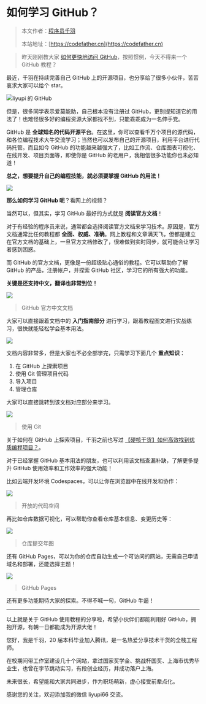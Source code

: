 # 如何学习 GitHub？

> 本文作者：[程序员千羽](https://yuyuanweb.feishu.cn/wiki/Abldw5WkjidySxkKxU2cQdAtnah)
>
> 本站地址：[https://codefather.cn](https://codefather.cn)

> 昨天刚刚教大家 [如何更快地访问 GitHub](https://mp.weixin.qq.com/s?__biz=MzI1NDczNTAwMA==&mid=2247493961&idx=1&sn=16386132c1942f9f06d1adef61e4ca9f&scene=21#wechat_redirect)，按照惯例，今天不得来一个 GitHub 教程？

最近，千羽在持续完善自己 GitHub 上的开源项目，也分享给了很多小伙伴，苦苦哀求大家可以给个 star。

![](https://pic.yupi.icu/5563/202311051252864.png)liyupi 的 GitHub

但是，很多同学表示爱莫能助，自己根本没有注册过 GitHub，更别提知道它的用法了！也难怪很多好的编程资源大家都找不到，只能乖乖成为一名伸手党。

GitHub 是 **全球知名的代码开源平台**。在这里，你可以查看千万个项目的源代码，和各位编程技术大牛交流学习；当然也可以发布自己的开源项目，利用平台进行代码托管。而且如今 GitHub 的功能越来越强大了，比如工作流、仓库图表可视化、在线开发、项目页面等，即使你是 GitHub 的老用户，我相信很多功能你也未必知道！

**总之，想要提升自己的编程技能，就必须要掌握 GitHub 的用法！**

![](https://pic.yupi.icu/5563/202311051252835.png)

**那么如何学习 GitHub 呢**？看网上的视频？

当然可以，但其实，学习 GitHub 最好的方式就是 **阅读官方文档**！

对于有经验的程序员来说，通常都会选择阅读官方文档来学习技术。原因是，官方文档通常比任何教程都 **全面、权威、准确**。网上教程和文章满天飞，但都是建立在官方文档的基础上，一旦官方文档修改了，很难做到实时同步，就可能会让学习者感到困惑。

而 GitHub 的官方文档，更像是一份超级贴心通俗的教程。它可以帮助你了解 GitHub 的产品，注册帐户，并探索 GitHub 社区，学习它的所有强大的功能。

**关键是还支持中文，翻译也非常到位！**

![](https://pic.yupi.icu/5563/202311051252895.png)

> GitHub 官方中文文档

大家可以直接跟着文档中的 **入门指南部分** 进行学习，跟着教程图文进行实战练习，很快就能轻松学会基本用法。

![](https://pic.yupi.icu/5563/202311051252859.png)

文档内容非常多，但是大家也不必全部学完，只需学习下面几个 **重点知识**：

1. 在 GitHub 上探索项目
2. 使用 Git 管理项目代码
3. 导入项目
4. 管理仓库

大家可以直接跳转到该文档对应部分来学习。

![](https://pic.yupi.icu/5563/202311051252942.png)

> 使用 Git

关于如何在 GitHub 上探索项目，千羽之前也写过 [【硬核干货】如何高效找到优质编程项目？](https://mp.weixin.qq.com/s?__biz=MzI1NDczNTAwMA==&mid=2247492597&idx=1&sn=a4629094599f5b821ec2698ea4ef11f5&scene=21#wechat_redirect)。

对于已经掌握 GitHub 基本用法的朋友，也可以利用该文档查漏补缺，了解更多提升 GitHub 使用效率和工作效率的强大功能！

比如云端开发环境 Codespaces，可以让你在浏览器中在线开发和协作：

![](https://pic.yupi.icu/5563/202311051252841.png)

> 开放的代码空间

再比如仓库数据可视化，可以帮助你查看仓库基本信息、变更历史等：

![](https://pic.yupi.icu/5563/202311051252701.png)

> 仓库提交年图

还有 GitHub Pages，可以为你的仓库自动生成一个可访问的网站，无需自己申请域名和部署，还能选择主题！

![](https://pic.yupi.icu/5563/202311051252799.png)

> GitHub Pages

还有更多功能期待大家的探索。不得不喊一句，GitHub 牛逼！



------



以上就是关于 GitHub 使用教程的分享啦，希望小伙伴们都能利用好 GitHub，拥抱开源，有朝一日都能成为开源大佬！



您好，我是千羽，20 届本科毕业加入腾讯，是一名热爱分享技术干货的全栈工程师。

在校期间带工作室建设几十个网站，拿过国家奖学金、挑战杯国奖、上海市优秀毕业生，也曾在字节跳动实习，有段创业经历，并成功落户上海。

未来很长，希望能和大家共同进步，作为职场萌新，虚心接受前辈点化。

感谢您的关注，欢迎添加我的微信 liyupi66 交流。